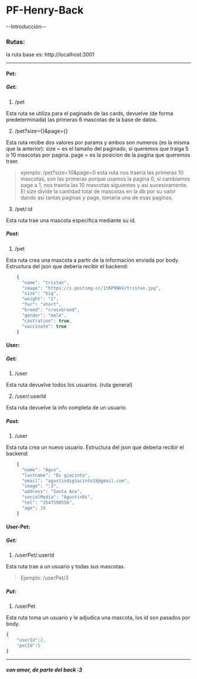 # PF-Henry-Back

--Introducción--

### Rutas:

la ruta base es: http://localhost:3001

------------
#### Pet:
##### Get:
1. /pet

Esta ruta se utiliza para el paginado de las cards, devuelve (de forma predeterminada) las primeras 6 mascotas de la base de datos.

2. /pet?size={}&page={}

Esta ruta recibe dos valores por params y ambos son numeros (es la misma que la anterior):
size = es el tamaño del paginado, si queremos que traiga 5 o 10 mascotas por pagina. page = es la posicion de la pagina que queremos traer.
>ejemplo: /pet?size=10&page=0
esta ruta nos traeria las primeras 10 mascotas, son las primeras porque usamos la pagina 0, si cambiamos page a 1, nos  traeria las 10 mascotas siguientes y asi sucesivamente.
El size divide la cantidad total de mascotas en la db por su valor dando asi tantas paginas y page, tomaria una de esas paginas.

3. /pet/:id

Esta ruta trae una mascota especifica mediante su id.

##### Post:
1. /pet

Esta ruta crea una mascota a partir de la información enviada por body.
Estructura del json que deberia recibir el backend:
```js
    {
      "name": "tristan",
      "image": "https://i.postimg.cc/1tKP9NkV/tristan.jpg",
      "size": "big",
      "weight": "1",
      "fur": "short",
      "breed": "crossbreed",
      "gender": "male",
      "castration": true,
      "vaccinate": true
    }
```

#### User:
##### Get:

1. /user

Esta ruta devuelve todos los usuarios. (ruta general)

2. /user/:userId

Esta ruta devuelve la info completa de un usuario.

##### Post:
1. /user

Esta ruta crea un nuevo usuario.
Estructura del json que deberia recibir el backend:
```js
    {
      "name": "Agus",
      "lastname": "Di giacinto",
      "email": "agustindigiacinto18@gmail.com",
      "image": ":3",
      "address": "Santa Ana",
      "socialMedia": "AgustinDi",
      "tel": "3547598556",
      "age": 19
    }
```

#### User-Pet:
##### Get:

1. /userPet/:userId

Esta ruta trae a un usuario y todas sus mascotas.
>Ejemplo: /userPet/3

##### Put:
1. /userPet

Esta ruta toma un usuario y le adjudica una mascota, los id son pasados por body.
```js
{
    "userId":2,
    "petId":5
}
```

------------


##### con amor, de parte del back :3

